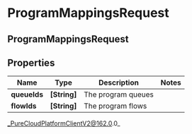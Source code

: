 # ProgramMappingsRequest

## ProgramMappingsRequest

## Properties

|Name | Type | Description | Notes|
|------------ | ------------- | ------------- | -------------|
| **queueIds** | **[String]** | The program queues | |
| **flowIds** | **[String]** | The program flows | |



_PureCloudPlatformClientV2@162.0.0_
